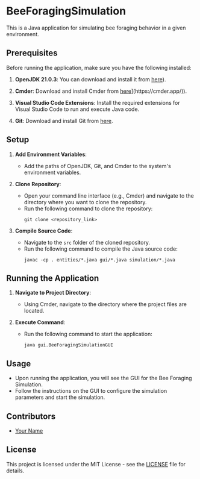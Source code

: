 # BeeForagingSimulation

This is a Java application for simulating bee foraging behavior in a given environment.

## Prerequisites

Before running the application, make sure you have the following installed:

1. **OpenJDK 21.0.3**: You can download and install it from [here]([https://learn.microsoft.com/en-us/java/openjdk/download#openjdk-21)).

2. **Cmder**: Download and install Cmder from [here]([https://cmder.app/](https://cmder.app/))](https://cmder.app/)).

3. **Visual Studio Code Extensions**: Install the required extensions for Visual Studio Code to run and execute Java code.

4. **Git**: Download and install Git from [here](https://git-scm.com/download/win).

## Setup

1. **Add Environment Variables**:
   - Add the paths of OpenJDK, Git, and Cmder to the system's environment variables.

2. **Clone Repository**:
   - Open your command line interface (e.g., Cmder) and navigate to the directory where you want to clone the repository.
   - Run the following command to clone the repository:
     ```
     git clone <repository_link>
     ```

3. **Compile Source Code**:
   - Navigate to the `src` folder of the cloned repository.
   - Run the following command to compile the Java source code:
     ```
     javac -cp . entities/*.java gui/*.java simulation/*.java
     ```

## Running the Application

1. **Navigate to Project Directory**:
   - Using Cmder, navigate to the directory where the project files are located.

2. **Execute Command**:
   - Run the following command to start the application:
     ```
     java gui.BeeForagingSimulationGUI
     ```

## Usage

- Upon running the application, you will see the GUI for the Bee Foraging Simulation.
- Follow the instructions on the GUI to configure the simulation parameters and start the simulation.

## Contributors

- [Your Name](https://github.com/your_username)

## License

This project is licensed under the MIT License - see the [LICENSE](LICENSE) file for details.
